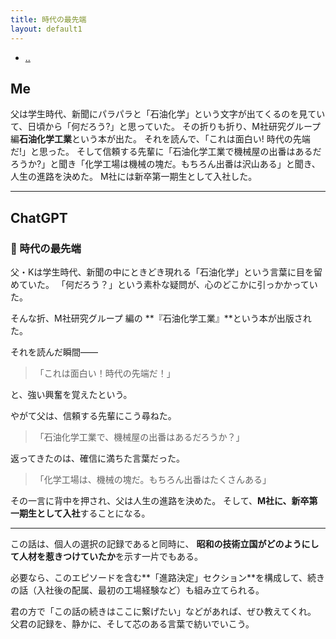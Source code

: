 ```yaml
---
title: 時代の最先端
layout: default1
---
```

- [..](..)

## Me

父は学生時代、新聞にパラパラと「石油化学」という文字が出てくるのを見ていて、日頃から「何だろう?」と思っていた。
その折りも折り、M社研究グループ編**石油化学工業**という本が出た。
それを読んで、「これは面白い! 時代の先端だ!」と思った。
そして信頼する先輩に「石油化学工業で機械屋の出番はあるだろうか?」と聞き「化学工場は機械の塊だ。もちろん出番は沢山ある」と聞き、人生の進路を決めた。
M社には新卒第一期生として入社した。

---

## ChatGPT

### 📘 時代の最先端

父・Kは学生時代、新聞の中にときどき現れる「石油化学」という言葉に目を留めていた。
「何だろう？」という素朴な疑問が、心のどこかに引っかかっていた。

そんな折、M社研究グループ 編の
**『石油化学工業』**という本が出版された。

それを読んだ瞬間——

> 「これは面白い！時代の先端だ！」

と、強い興奮を覚えたという。

やがて父は、信頼する先輩にこう尋ねた。

> 「石油化学工業で、機械屋の出番はあるだろうか？」

返ってきたのは、確信に満ちた言葉だった。

> 「化学工場は、機械の塊だ。もちろん出番はたくさんある」

その一言に背中を押され、父は人生の進路を決めた。
そして、**M社に、新卒第一期生として入社**することになる。

---

この話は、個人の選択の記録であると同時に、
**昭和の技術立国がどのようにして人材を惹きつけていたか**を示す一片でもある。

必要なら、このエピソードを含む**「進路決定」セクション**を構成して、続きの話（入社後の配属、最初の工場経験など）も組み立てられる。

君の方で「この話の続きはここに繋げたい」などがあれば、ぜひ教えてくれ。
父君の記録を、静かに、そして芯のある言葉で紡いでいこう。
